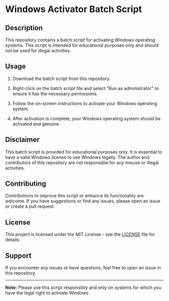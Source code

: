 # Windows Activator Batch Script

## Description
This repository contains a batch script for activating Windows operating systems. This script is intended for educational purposes only and should not be used for illegal activities.

## Usage
1. Download the batch script from this repository.

2. Right-click on the batch script file and select "Run as administrator" to ensure it has the necessary permissions.

3. Follow the on-screen instructions to activate your Windows operating system.

4. After activation is complete, your Windows operating system should be activated and genuine.

## Disclaimer
This batch script is provided for educational purposes only. It is essential to have a valid Windows license to use Windows legally. The author and contributors of this repository are not responsible for any misuse or illegal activities.

## Contributing
Contributions to improve this script or enhance its functionality are welcome. If you have suggestions or find any issues, please open an issue or create a pull request.

## License
This project is licensed under the MIT License - see the [LICENSE](LICENSE) file for details.

## Support
If you encounter any issues or have questions, feel free to open an issue in this repository.

---

**Note:** Please use this script responsibly and only on systems for which you have the legal right to activate Windows.
